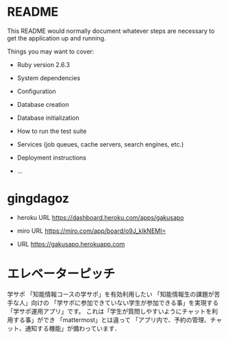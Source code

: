 # README

This README would normally document whatever steps are necessary to get the
application up and running.

Things you may want to cover:

* Ruby version
2.6.3

* System dependencies

* Configuration

* Database creation

* Database initialization

* How to run the test suite

* Services (job queues, cache servers, search engines, etc.)

* Deployment instructions

* ...
# gingdagoz

* heroku URL
<https://dashboard.heroku.com/apps/gakusapo>

* miro URL
<https://miro.com/app/board/o9J_klkNEMI=>

* URL
<https://gakusapo.herokuapp.com>

# エレベーターピッチ
学サポ 
「知能情報コースの学サポ」を有効利用したい 「知能情報生の課題が苦手な人」向けの 「学サポに参加できていない学生が参加できる事」を実現する 「学サポ運用アプリ」です。 これは「学生が質問しやすいようにチャットを利用する事」ができ 「mattermost」とは違って 「アプリ内で、予約の管理、チャット、通知する機能」が備わっています．
